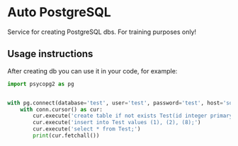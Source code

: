 # Auto PostgreSQL

Service for creating PostgreSQL dbs. For training purposes only!

## Usage instructions

After creating db you can use it in your code, for example:

```python
import psycopg2 as pg


with pg.connect(database='test', user='test', password='test', host='some.domain', port=55432) as conn:
    with conn.cursor() as cur:
        cur.execute('create table if not exists Test(id integer primary key);')
        cur.execute('insert into Test values (1), (2), (8);')
        cur.execute('select * from Test;')
        print(cur.fetchall())
```
